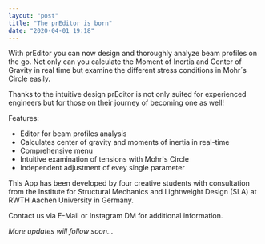 ```yaml
---
layout: "post"
title: "The prEditor is born"
date: "2020-04-01 19:18"
---
```

With prEditor you can now design and thoroughly analyze beam profiles on the go. Not only can you calculate the Moment of Inertia and Center of Gravity in real time but examine the different stress conditions in Mohr´s Circle easily.

Thanks to the intuitive design prEditor is not only suited for experienced engineers but for those on their journey of becoming one as well!

Features:
- Editor for beam profiles analysis
- Calculates center of gravity and moments of inertia in real-time
- Comprehensive menu
- Intuitive examination of tensions with Mohr's Circle
- Independent adjustment of evey single parameter

This App has been developed by four creative students with consultation from the Institute for Structural Mechanics and Lightweight Design (SLA) at RWTH Aachen University in Germany.

Contact us via E-Mail or Instagram DM for additional information.

*More updates will follow soon...*
